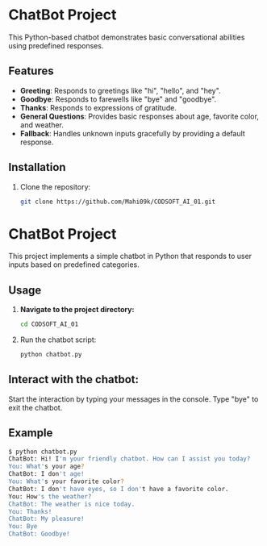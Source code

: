 ﻿# ChatBot Project

This Python-based chatbot demonstrates basic conversational abilities using predefined responses.

## Features

- **Greeting**: Responds to greetings like "hi", "hello", and "hey".
- **Goodbye**: Responds to farewells like "bye" and "goodbye".
- **Thanks**: Responds to expressions of gratitude.
- **General Questions**: Provides basic responses about age, favorite color, and weather.
- **Fallback**: Handles unknown inputs gracefully by providing a default response.

## Installation

1. Clone the repository:
   ```bash
   git clone https://github.com/Mahi09k/CODSOFT_AI_01.git

# ChatBot Project

This project implements a simple chatbot in Python that responds to user inputs based on predefined categories.

## Usage

1. **Navigate to the project directory:**

   ```bash
   cd CODSOFT_AI_01
2. Run the chatbot script:
   ```bash
   python chatbot.py

## Interact with the chatbot:

Start the interaction by typing your messages in the console.
Type "bye" to exit the chatbot.
## Example
```bash
$ python chatbot.py
ChatBot: Hi! I'm your friendly chatbot. How can I assist you today?
You: What's your age?
ChatBot: I don't age!
You: What's your favorite color?
ChatBot: I don't have eyes, so I don't have a favorite color.
You: How's the weather?
ChatBot: The weather is nice today.
You: Thanks!
ChatBot: My pleasure!
You: Bye
ChatBot: Goodbye!
